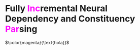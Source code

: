 # Fully <span style="color:magenta;">Inc</span>remental Neural Dependency and Constituency <span style="color:magenta;">Par</span>sing

$\color{magenta}{\text{hola}}$